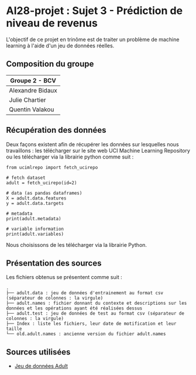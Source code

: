 # AI28-projet : Sujet 3 - Prédiction de niveau de revenus

L'objectif de ce projet en trinôme est de traiter un problème de machine learning à l'aide d'un jeu de données réelles.

## Composition du groupe

| Groupe 2 - BCV | 
| ----------- | 
| Alexandre Bidaux| 
| Julie Chartier| 
| Quentin Valakou|

## Récupération des données
Deux façons existent afin de récupérer les données sur lesquelles nous travaillons : les télécharger sur le site web UCI Machine Learning Repository ou les télécharger via la librairie python comme suit :

```
from ucimlrepo import fetch_ucirepo 
  
# fetch dataset 
adult = fetch_ucirepo(id=2) 
  
# data (as pandas dataframes) 
X = adult.data.features 
y = adult.data.targets 
  
# metadata 
print(adult.metadata) 
  
# variable information 
print(adult.variables) 
```
Nous choisissons de les télécharger via la librairie Python.

## Présentation des sources
Les fichiers obtenus se présentent comme suit :
```
.
├── adult.data : jeu de données d'entrainement au format csv (séparateur de colonnes : la virgule)
├── adult.names : fichier donnant du contexte et descriptions sur les données et les opérations ayant été réalisées dessus
├── adult.test : jeu de données de test au format csv (séparateur de colonnes : la virgule)
├── Index : liste les fichiers, leur date de motification et leur taille
└── old.adult.names : ancienne version du fichier adult.names
```

## Sources utilisées
- [Jeu de données Adult](https://archive.ics.uci.edu/dataset/2/adult)